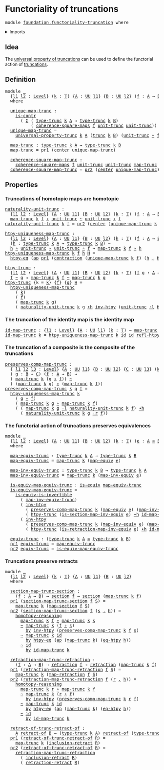 # Functoriality of truncations

<pre class="Agda"><a id="41" class="Keyword">module</a> <a id="48" href="foundation.functoriality-truncation.html" class="Module">foundation.functoriality-truncation</a> <a id="84" class="Keyword">where</a>
</pre>
<details><summary>Imports</summary>

<pre class="Agda"><a id="140" class="Keyword">open</a> <a id="145" class="Keyword">import</a> <a id="152" href="foundation.action-on-identifications-functions.html" class="Module">foundation.action-on-identifications-functions</a>
<a id="199" class="Keyword">open</a> <a id="204" class="Keyword">import</a> <a id="211" href="foundation.dependent-pair-types.html" class="Module">foundation.dependent-pair-types</a>
<a id="243" class="Keyword">open</a> <a id="248" class="Keyword">import</a> <a id="255" href="foundation.function-extensionality.html" class="Module">foundation.function-extensionality</a>
<a id="290" class="Keyword">open</a> <a id="295" class="Keyword">import</a> <a id="302" href="foundation.truncations.html" class="Module">foundation.truncations</a>
<a id="325" class="Keyword">open</a> <a id="330" class="Keyword">import</a> <a id="337" href="foundation.universe-levels.html" class="Module">foundation.universe-levels</a>
<a id="364" class="Keyword">open</a> <a id="369" class="Keyword">import</a> <a id="376" href="foundation.whiskering-homotopies-composition.html" class="Module">foundation.whiskering-homotopies-composition</a>

<a id="422" class="Keyword">open</a> <a id="427" class="Keyword">import</a> <a id="434" href="foundation-core.commuting-squares-of-maps.html" class="Module">foundation-core.commuting-squares-of-maps</a>
<a id="476" class="Keyword">open</a> <a id="481" class="Keyword">import</a> <a id="488" href="foundation-core.contractible-types.html" class="Module">foundation-core.contractible-types</a>
<a id="523" class="Keyword">open</a> <a id="528" class="Keyword">import</a> <a id="535" href="foundation-core.equivalences.html" class="Module">foundation-core.equivalences</a>
<a id="564" class="Keyword">open</a> <a id="569" class="Keyword">import</a> <a id="576" href="foundation-core.function-types.html" class="Module">foundation-core.function-types</a>
<a id="607" class="Keyword">open</a> <a id="612" class="Keyword">import</a> <a id="619" href="foundation-core.homotopies.html" class="Module">foundation-core.homotopies</a>
<a id="646" class="Keyword">open</a> <a id="651" class="Keyword">import</a> <a id="658" href="foundation-core.retractions.html" class="Module">foundation-core.retractions</a>
<a id="686" class="Keyword">open</a> <a id="691" class="Keyword">import</a> <a id="698" href="foundation-core.retracts-of-types.html" class="Module">foundation-core.retracts-of-types</a>
<a id="732" class="Keyword">open</a> <a id="737" class="Keyword">import</a> <a id="744" href="foundation-core.sections.html" class="Module">foundation-core.sections</a>
<a id="769" class="Keyword">open</a> <a id="774" class="Keyword">import</a> <a id="781" href="foundation-core.truncation-levels.html" class="Module">foundation-core.truncation-levels</a>
</pre>
</details>

## Idea

The
[universal property of truncations](foundation.universal-property-truncation.md)
can be used to define the functorial action of
[truncations](foundation.truncations.md).

## Definition

<pre class="Agda"><a id="1039" class="Keyword">module</a> <a id="1046" href="foundation.functoriality-truncation.html#1046" class="Module">_</a>
  <a id="1050" class="Symbol">{</a><a id="1051" href="foundation.functoriality-truncation.html#1051" class="Bound">l1</a> <a id="1054" href="foundation.functoriality-truncation.html#1054" class="Bound">l2</a> <a id="1057" class="Symbol">:</a> <a id="1059" href="Agda.Primitive.html#742" class="Postulate">Level</a><a id="1064" class="Symbol">}</a> <a id="1066" class="Symbol">(</a><a id="1067" href="foundation.functoriality-truncation.html#1067" class="Bound">k</a> <a id="1069" class="Symbol">:</a> <a id="1071" href="foundation-core.truncation-levels.html#521" class="Datatype">𝕋</a><a id="1072" class="Symbol">)</a> <a id="1074" class="Symbol">{</a><a id="1075" href="foundation.functoriality-truncation.html#1075" class="Bound">A</a> <a id="1077" class="Symbol">:</a> <a id="1079" href="Agda.Primitive.html#388" class="Primitive">UU</a> <a id="1082" href="foundation.functoriality-truncation.html#1051" class="Bound">l1</a><a id="1084" class="Symbol">}</a> <a id="1086" class="Symbol">{</a><a id="1087" href="foundation.functoriality-truncation.html#1087" class="Bound">B</a> <a id="1089" class="Symbol">:</a> <a id="1091" href="Agda.Primitive.html#388" class="Primitive">UU</a> <a id="1094" href="foundation.functoriality-truncation.html#1054" class="Bound">l2</a><a id="1096" class="Symbol">}</a> <a id="1098" class="Symbol">(</a><a id="1099" href="foundation.functoriality-truncation.html#1099" class="Bound">f</a> <a id="1101" class="Symbol">:</a> <a id="1103" href="foundation.functoriality-truncation.html#1075" class="Bound">A</a> <a id="1105" class="Symbol">→</a> <a id="1107" href="foundation.functoriality-truncation.html#1087" class="Bound">B</a><a id="1108" class="Symbol">)</a>
  <a id="1112" class="Keyword">where</a>

  <a id="1121" href="foundation.functoriality-truncation.html#1121" class="Function">unique-map-trunc</a> <a id="1138" class="Symbol">:</a>
    <a id="1144" href="foundation-core.contractible-types.html#894" class="Function">is-contr</a>
      <a id="1159" class="Symbol">(</a> <a id="1161" href="foundation.dependent-pair-types.html#583" class="Record">Σ</a> <a id="1163" class="Symbol">(</a> <a id="1165" href="foundation.truncations.html#1297" class="Postulate">type-trunc</a> <a id="1176" href="foundation.functoriality-truncation.html#1067" class="Bound">k</a> <a id="1178" href="foundation.functoriality-truncation.html#1075" class="Bound">A</a> <a id="1180" class="Symbol">→</a> <a id="1182" href="foundation.truncations.html#1297" class="Postulate">type-trunc</a> <a id="1193" href="foundation.functoriality-truncation.html#1067" class="Bound">k</a> <a id="1195" href="foundation.functoriality-truncation.html#1087" class="Bound">B</a><a id="1196" class="Symbol">)</a>
          <a id="1208" class="Symbol">(</a> <a id="1210" href="foundation-core.commuting-squares-of-maps.html#1303" class="Function">coherence-square-maps</a> <a id="1232" href="foundation.functoriality-truncation.html#1099" class="Bound">f</a> <a id="1234" href="foundation.truncations.html#1585" class="Postulate">unit-trunc</a> <a id="1245" href="foundation.truncations.html#1585" class="Postulate">unit-trunc</a><a id="1255" class="Symbol">))</a>
  <a id="1260" href="foundation.functoriality-truncation.html#1121" class="Function">unique-map-trunc</a> <a id="1277" class="Symbol">=</a>
    <a id="1283" href="foundation.truncations.html#2174" class="Function">universal-property-trunc</a> <a id="1308" href="foundation.functoriality-truncation.html#1067" class="Bound">k</a> <a id="1310" href="foundation.functoriality-truncation.html#1075" class="Bound">A</a> <a id="1312" class="Symbol">(</a><a id="1313" href="foundation.truncations.html#1445" class="Function">trunc</a> <a id="1319" href="foundation.functoriality-truncation.html#1067" class="Bound">k</a> <a id="1321" href="foundation.functoriality-truncation.html#1087" class="Bound">B</a><a id="1322" class="Symbol">)</a> <a id="1324" class="Symbol">(</a><a id="1325" href="foundation.truncations.html#1585" class="Postulate">unit-trunc</a> <a id="1336" href="foundation-core.function-types.html#455" class="Function Operator">∘</a> <a id="1338" href="foundation.functoriality-truncation.html#1099" class="Bound">f</a><a id="1339" class="Symbol">)</a>

  <a id="1344" href="foundation.functoriality-truncation.html#1344" class="Function">map-trunc</a> <a id="1354" class="Symbol">:</a> <a id="1356" href="foundation.truncations.html#1297" class="Postulate">type-trunc</a> <a id="1367" href="foundation.functoriality-truncation.html#1067" class="Bound">k</a> <a id="1369" href="foundation.functoriality-truncation.html#1075" class="Bound">A</a> <a id="1371" class="Symbol">→</a> <a id="1373" href="foundation.truncations.html#1297" class="Postulate">type-trunc</a> <a id="1384" href="foundation.functoriality-truncation.html#1067" class="Bound">k</a> <a id="1386" href="foundation.functoriality-truncation.html#1087" class="Bound">B</a>
  <a id="1390" href="foundation.functoriality-truncation.html#1344" class="Function">map-trunc</a> <a id="1400" class="Symbol">=</a> <a id="1402" href="foundation.dependent-pair-types.html#681" class="Field">pr1</a> <a id="1406" class="Symbol">(</a><a id="1407" href="foundation-core.contractible-types.html#986" class="Function">center</a> <a id="1414" href="foundation.functoriality-truncation.html#1121" class="Function">unique-map-trunc</a><a id="1430" class="Symbol">)</a>

  <a id="1435" href="foundation.functoriality-truncation.html#1435" class="Function">coherence-square-map-trunc</a> <a id="1462" class="Symbol">:</a>
    <a id="1468" href="foundation-core.commuting-squares-of-maps.html#1303" class="Function">coherence-square-maps</a> <a id="1490" href="foundation.functoriality-truncation.html#1099" class="Bound">f</a> <a id="1492" href="foundation.truncations.html#1585" class="Postulate">unit-trunc</a> <a id="1503" href="foundation.truncations.html#1585" class="Postulate">unit-trunc</a> <a id="1514" href="foundation.functoriality-truncation.html#1344" class="Function">map-trunc</a>
  <a id="1526" href="foundation.functoriality-truncation.html#1435" class="Function">coherence-square-map-trunc</a> <a id="1553" class="Symbol">=</a> <a id="1555" href="foundation.dependent-pair-types.html#693" class="Field">pr2</a> <a id="1559" class="Symbol">(</a><a id="1560" href="foundation-core.contractible-types.html#986" class="Function">center</a> <a id="1567" href="foundation.functoriality-truncation.html#1121" class="Function">unique-map-trunc</a><a id="1583" class="Symbol">)</a>
</pre>
## Properties

### Truncations of homotopic maps are homotopic

<pre class="Agda"><a id="naturality-unit-trunc"></a><a id="1662" href="foundation.functoriality-truncation.html#1662" class="Function">naturality-unit-trunc</a> <a id="1684" class="Symbol">:</a>
  <a id="1688" class="Symbol">{</a><a id="1689" href="foundation.functoriality-truncation.html#1689" class="Bound">l1</a> <a id="1692" href="foundation.functoriality-truncation.html#1692" class="Bound">l2</a> <a id="1695" class="Symbol">:</a> <a id="1697" href="Agda.Primitive.html#742" class="Postulate">Level</a><a id="1702" class="Symbol">}</a> <a id="1704" class="Symbol">{</a><a id="1705" href="foundation.functoriality-truncation.html#1705" class="Bound">A</a> <a id="1707" class="Symbol">:</a> <a id="1709" href="Agda.Primitive.html#388" class="Primitive">UU</a> <a id="1712" href="foundation.functoriality-truncation.html#1689" class="Bound">l1</a><a id="1714" class="Symbol">}</a> <a id="1716" class="Symbol">{</a><a id="1717" href="foundation.functoriality-truncation.html#1717" class="Bound">B</a> <a id="1719" class="Symbol">:</a> <a id="1721" href="Agda.Primitive.html#388" class="Primitive">UU</a> <a id="1724" href="foundation.functoriality-truncation.html#1692" class="Bound">l2</a><a id="1726" class="Symbol">}</a> <a id="1728" class="Symbol">(</a><a id="1729" href="foundation.functoriality-truncation.html#1729" class="Bound">k</a> <a id="1731" class="Symbol">:</a> <a id="1733" href="foundation-core.truncation-levels.html#521" class="Datatype">𝕋</a><a id="1734" class="Symbol">)</a> <a id="1736" class="Symbol">(</a><a id="1737" href="foundation.functoriality-truncation.html#1737" class="Bound">f</a> <a id="1739" class="Symbol">:</a> <a id="1741" href="foundation.functoriality-truncation.html#1705" class="Bound">A</a> <a id="1743" class="Symbol">→</a> <a id="1745" href="foundation.functoriality-truncation.html#1717" class="Bound">B</a><a id="1746" class="Symbol">)</a> <a id="1748" class="Symbol">→</a>
  <a id="1752" href="foundation.functoriality-truncation.html#1344" class="Function">map-trunc</a> <a id="1762" href="foundation.functoriality-truncation.html#1729" class="Bound">k</a> <a id="1764" href="foundation.functoriality-truncation.html#1737" class="Bound">f</a> <a id="1766" href="foundation-core.function-types.html#455" class="Function Operator">∘</a> <a id="1768" href="foundation.truncations.html#1585" class="Postulate">unit-trunc</a> <a id="1779" href="foundation-core.homotopies.html#2535" class="Function Operator">~</a> <a id="1781" href="foundation.truncations.html#1585" class="Postulate">unit-trunc</a> <a id="1792" href="foundation-core.function-types.html#455" class="Function Operator">∘</a> <a id="1794" href="foundation.functoriality-truncation.html#1737" class="Bound">f</a>
<a id="1796" href="foundation.functoriality-truncation.html#1662" class="Function">naturality-unit-trunc</a> <a id="1818" href="foundation.functoriality-truncation.html#1818" class="Bound">k</a> <a id="1820" href="foundation.functoriality-truncation.html#1820" class="Bound">f</a> <a id="1822" class="Symbol">=</a> <a id="1824" href="foundation.dependent-pair-types.html#693" class="Field">pr2</a> <a id="1828" class="Symbol">(</a><a id="1829" href="foundation-core.contractible-types.html#986" class="Function">center</a> <a id="1836" class="Symbol">(</a><a id="1837" href="foundation.functoriality-truncation.html#1121" class="Function">unique-map-trunc</a> <a id="1854" href="foundation.functoriality-truncation.html#1818" class="Bound">k</a> <a id="1856" href="foundation.functoriality-truncation.html#1820" class="Bound">f</a><a id="1857" class="Symbol">))</a>

<a id="htpy-uniqueness-map-trunc"></a><a id="1861" href="foundation.functoriality-truncation.html#1861" class="Function">htpy-uniqueness-map-trunc</a> <a id="1887" class="Symbol">:</a>
  <a id="1891" class="Symbol">{</a><a id="1892" href="foundation.functoriality-truncation.html#1892" class="Bound">l1</a> <a id="1895" href="foundation.functoriality-truncation.html#1895" class="Bound">l2</a> <a id="1898" class="Symbol">:</a> <a id="1900" href="Agda.Primitive.html#742" class="Postulate">Level</a><a id="1905" class="Symbol">}</a> <a id="1907" class="Symbol">{</a><a id="1908" href="foundation.functoriality-truncation.html#1908" class="Bound">A</a> <a id="1910" class="Symbol">:</a> <a id="1912" href="Agda.Primitive.html#388" class="Primitive">UU</a> <a id="1915" href="foundation.functoriality-truncation.html#1892" class="Bound">l1</a><a id="1917" class="Symbol">}</a> <a id="1919" class="Symbol">{</a><a id="1920" href="foundation.functoriality-truncation.html#1920" class="Bound">B</a> <a id="1922" class="Symbol">:</a> <a id="1924" href="Agda.Primitive.html#388" class="Primitive">UU</a> <a id="1927" href="foundation.functoriality-truncation.html#1895" class="Bound">l2</a><a id="1929" class="Symbol">}</a> <a id="1931" class="Symbol">(</a><a id="1932" href="foundation.functoriality-truncation.html#1932" class="Bound">k</a> <a id="1934" class="Symbol">:</a> <a id="1936" href="foundation-core.truncation-levels.html#521" class="Datatype">𝕋</a><a id="1937" class="Symbol">)</a> <a id="1939" class="Symbol">(</a><a id="1940" href="foundation.functoriality-truncation.html#1940" class="Bound">f</a> <a id="1942" class="Symbol">:</a> <a id="1944" href="foundation.functoriality-truncation.html#1908" class="Bound">A</a> <a id="1946" class="Symbol">→</a> <a id="1948" href="foundation.functoriality-truncation.html#1920" class="Bound">B</a><a id="1949" class="Symbol">)</a> <a id="1951" class="Symbol">→</a>
  <a id="1955" class="Symbol">(</a><a id="1956" href="foundation.functoriality-truncation.html#1956" class="Bound">h</a> <a id="1958" class="Symbol">:</a> <a id="1960" href="foundation.truncations.html#1297" class="Postulate">type-trunc</a> <a id="1971" href="foundation.functoriality-truncation.html#1932" class="Bound">k</a> <a id="1973" href="foundation.functoriality-truncation.html#1908" class="Bound">A</a> <a id="1975" class="Symbol">→</a> <a id="1977" href="foundation.truncations.html#1297" class="Postulate">type-trunc</a> <a id="1988" href="foundation.functoriality-truncation.html#1932" class="Bound">k</a> <a id="1990" href="foundation.functoriality-truncation.html#1920" class="Bound">B</a><a id="1991" class="Symbol">)</a> <a id="1993" class="Symbol">→</a>
  <a id="1997" href="foundation.functoriality-truncation.html#1956" class="Bound">h</a> <a id="1999" href="foundation-core.function-types.html#455" class="Function Operator">∘</a> <a id="2001" href="foundation.truncations.html#1585" class="Postulate">unit-trunc</a> <a id="2012" href="foundation-core.homotopies.html#2535" class="Function Operator">~</a> <a id="2014" href="foundation.truncations.html#1585" class="Postulate">unit-trunc</a> <a id="2025" href="foundation-core.function-types.html#455" class="Function Operator">∘</a> <a id="2027" href="foundation.functoriality-truncation.html#1940" class="Bound">f</a> <a id="2029" class="Symbol">→</a> <a id="2031" href="foundation.functoriality-truncation.html#1344" class="Function">map-trunc</a> <a id="2041" href="foundation.functoriality-truncation.html#1932" class="Bound">k</a> <a id="2043" href="foundation.functoriality-truncation.html#1940" class="Bound">f</a> <a id="2045" href="foundation-core.homotopies.html#2535" class="Function Operator">~</a> <a id="2047" href="foundation.functoriality-truncation.html#1956" class="Bound">h</a>
<a id="2049" href="foundation.functoriality-truncation.html#1861" class="Function">htpy-uniqueness-map-trunc</a> <a id="2075" href="foundation.functoriality-truncation.html#2075" class="Bound">k</a> <a id="2077" href="foundation.functoriality-truncation.html#2077" class="Bound">f</a> <a id="2079" href="foundation.functoriality-truncation.html#2079" class="Bound">h</a> <a id="2081" href="foundation.functoriality-truncation.html#2081" class="Bound">H</a> <a id="2083" class="Symbol">=</a>
  <a id="2087" href="foundation.function-extensionality.html#1896" class="Function">htpy-eq</a> <a id="2095" class="Symbol">(</a><a id="2096" href="foundation.action-on-identifications-functions.html#730" class="Function">ap</a> <a id="2099" href="foundation.dependent-pair-types.html#681" class="Field">pr1</a> <a id="2103" class="Symbol">(</a><a id="2104" href="foundation-core.contractible-types.html#1324" class="Function">contraction</a> <a id="2116" class="Symbol">(</a><a id="2117" href="foundation.functoriality-truncation.html#1121" class="Function">unique-map-trunc</a> <a id="2134" href="foundation.functoriality-truncation.html#2075" class="Bound">k</a> <a id="2136" href="foundation.functoriality-truncation.html#2077" class="Bound">f</a><a id="2137" class="Symbol">)</a> <a id="2139" class="Symbol">(</a><a id="2140" href="foundation.functoriality-truncation.html#2079" class="Bound">h</a> <a id="2142" href="foundation.dependent-pair-types.html#787" class="InductiveConstructor Operator">,</a> <a id="2144" href="foundation.functoriality-truncation.html#2081" class="Bound">H</a><a id="2145" class="Symbol">)))</a>

<a id="htpy-trunc"></a><a id="2150" href="foundation.functoriality-truncation.html#2150" class="Function">htpy-trunc</a> <a id="2161" class="Symbol">:</a>
  <a id="2165" class="Symbol">{</a><a id="2166" href="foundation.functoriality-truncation.html#2166" class="Bound">l1</a> <a id="2169" href="foundation.functoriality-truncation.html#2169" class="Bound">l2</a> <a id="2172" class="Symbol">:</a> <a id="2174" href="Agda.Primitive.html#742" class="Postulate">Level</a><a id="2179" class="Symbol">}</a> <a id="2181" class="Symbol">{</a><a id="2182" href="foundation.functoriality-truncation.html#2182" class="Bound">A</a> <a id="2184" class="Symbol">:</a> <a id="2186" href="Agda.Primitive.html#388" class="Primitive">UU</a> <a id="2189" href="foundation.functoriality-truncation.html#2166" class="Bound">l1</a><a id="2191" class="Symbol">}</a> <a id="2193" class="Symbol">{</a><a id="2194" href="foundation.functoriality-truncation.html#2194" class="Bound">B</a> <a id="2196" class="Symbol">:</a> <a id="2198" href="Agda.Primitive.html#388" class="Primitive">UU</a> <a id="2201" href="foundation.functoriality-truncation.html#2169" class="Bound">l2</a><a id="2203" class="Symbol">}</a> <a id="2205" class="Symbol">{</a><a id="2206" href="foundation.functoriality-truncation.html#2206" class="Bound">k</a> <a id="2208" class="Symbol">:</a> <a id="2210" href="foundation-core.truncation-levels.html#521" class="Datatype">𝕋</a><a id="2211" class="Symbol">}</a> <a id="2213" class="Symbol">{</a><a id="2214" href="foundation.functoriality-truncation.html#2214" class="Bound">f</a> <a id="2216" href="foundation.functoriality-truncation.html#2216" class="Bound">g</a> <a id="2218" class="Symbol">:</a> <a id="2220" href="foundation.functoriality-truncation.html#2182" class="Bound">A</a> <a id="2222" class="Symbol">→</a> <a id="2224" href="foundation.functoriality-truncation.html#2194" class="Bound">B</a><a id="2225" class="Symbol">}</a> <a id="2227" class="Symbol">→</a>
  <a id="2231" href="foundation.functoriality-truncation.html#2214" class="Bound">f</a> <a id="2233" href="foundation-core.homotopies.html#2535" class="Function Operator">~</a> <a id="2235" href="foundation.functoriality-truncation.html#2216" class="Bound">g</a> <a id="2237" class="Symbol">→</a> <a id="2239" href="foundation.functoriality-truncation.html#1344" class="Function">map-trunc</a> <a id="2249" href="foundation.functoriality-truncation.html#2206" class="Bound">k</a> <a id="2251" href="foundation.functoriality-truncation.html#2214" class="Bound">f</a> <a id="2253" href="foundation-core.homotopies.html#2535" class="Function Operator">~</a> <a id="2255" href="foundation.functoriality-truncation.html#1344" class="Function">map-trunc</a> <a id="2265" href="foundation.functoriality-truncation.html#2206" class="Bound">k</a> <a id="2267" href="foundation.functoriality-truncation.html#2216" class="Bound">g</a>
<a id="2269" href="foundation.functoriality-truncation.html#2150" class="Function">htpy-trunc</a> <a id="2280" class="Symbol">{</a><a id="2281" class="Argument">k</a> <a id="2283" class="Symbol">=</a> <a id="2285" href="foundation.functoriality-truncation.html#2285" class="Bound">k</a><a id="2286" class="Symbol">}</a> <a id="2288" class="Symbol">{</a><a id="2289" href="foundation.functoriality-truncation.html#2289" class="Bound">f</a><a id="2290" class="Symbol">}</a> <a id="2292" class="Symbol">{</a><a id="2293" href="foundation.functoriality-truncation.html#2293" class="Bound">g</a><a id="2294" class="Symbol">}</a> <a id="2296" href="foundation.functoriality-truncation.html#2296" class="Bound">H</a> <a id="2298" class="Symbol">=</a>
  <a id="2302" href="foundation.functoriality-truncation.html#1861" class="Function">htpy-uniqueness-map-trunc</a>
    <a id="2332" class="Symbol">(</a> <a id="2334" href="foundation.functoriality-truncation.html#2285" class="Bound">k</a><a id="2335" class="Symbol">)</a>
    <a id="2341" class="Symbol">(</a> <a id="2343" href="foundation.functoriality-truncation.html#2289" class="Bound">f</a><a id="2344" class="Symbol">)</a>
    <a id="2350" class="Symbol">(</a> <a id="2352" href="foundation.functoriality-truncation.html#1344" class="Function">map-trunc</a> <a id="2362" href="foundation.functoriality-truncation.html#2285" class="Bound">k</a> <a id="2364" href="foundation.functoriality-truncation.html#2293" class="Bound">g</a><a id="2365" class="Symbol">)</a>
    <a id="2371" class="Symbol">(</a> <a id="2373" href="foundation.functoriality-truncation.html#1662" class="Function">naturality-unit-trunc</a> <a id="2395" href="foundation.functoriality-truncation.html#2285" class="Bound">k</a> <a id="2397" href="foundation.functoriality-truncation.html#2293" class="Bound">g</a> <a id="2399" href="foundation-core.homotopies.html#3099" class="Function Operator">∙h</a> <a id="2402" href="foundation-core.homotopies.html#2897" class="Function">inv-htpy</a> <a id="2411" class="Symbol">(</a><a id="2412" href="foundation.truncations.html#1585" class="Postulate">unit-trunc</a> <a id="2423" href="foundation.whiskering-homotopies-composition.html#2364" class="Function Operator">·l</a> <a id="2426" href="foundation.functoriality-truncation.html#2296" class="Bound">H</a><a id="2427" class="Symbol">))</a>
</pre>
### The truncation of the identity map is the identity map

<pre class="Agda"><a id="id-map-trunc"></a><a id="2503" href="foundation.functoriality-truncation.html#2503" class="Function">id-map-trunc</a> <a id="2516" class="Symbol">:</a> <a id="2518" class="Symbol">{</a><a id="2519" href="foundation.functoriality-truncation.html#2519" class="Bound">l1</a> <a id="2522" class="Symbol">:</a> <a id="2524" href="Agda.Primitive.html#742" class="Postulate">Level</a><a id="2529" class="Symbol">}</a> <a id="2531" class="Symbol">{</a><a id="2532" href="foundation.functoriality-truncation.html#2532" class="Bound">A</a> <a id="2534" class="Symbol">:</a> <a id="2536" href="Agda.Primitive.html#388" class="Primitive">UU</a> <a id="2539" href="foundation.functoriality-truncation.html#2519" class="Bound">l1</a><a id="2541" class="Symbol">}</a> <a id="2543" class="Symbol">(</a><a id="2544" href="foundation.functoriality-truncation.html#2544" class="Bound">k</a> <a id="2546" class="Symbol">:</a> <a id="2548" href="foundation-core.truncation-levels.html#521" class="Datatype">𝕋</a><a id="2549" class="Symbol">)</a> <a id="2551" class="Symbol">→</a> <a id="2553" href="foundation.functoriality-truncation.html#1344" class="Function">map-trunc</a> <a id="2563" href="foundation.functoriality-truncation.html#2544" class="Bound">k</a> <a id="2565" class="Symbol">(</a><a id="2566" href="foundation-core.function-types.html#307" class="Function">id</a> <a id="2569" class="Symbol">{</a><a id="2570" class="Argument">A</a> <a id="2572" class="Symbol">=</a> <a id="2574" href="foundation.functoriality-truncation.html#2532" class="Bound">A</a><a id="2575" class="Symbol">})</a> <a id="2578" href="foundation-core.homotopies.html#2535" class="Function Operator">~</a> <a id="2580" href="foundation-core.function-types.html#307" class="Function">id</a>
<a id="2583" href="foundation.functoriality-truncation.html#2503" class="Function">id-map-trunc</a> <a id="2596" href="foundation.functoriality-truncation.html#2596" class="Bound">k</a> <a id="2598" class="Symbol">=</a> <a id="2600" href="foundation.functoriality-truncation.html#1861" class="Function">htpy-uniqueness-map-trunc</a> <a id="2626" href="foundation.functoriality-truncation.html#2596" class="Bound">k</a> <a id="2628" href="foundation-core.function-types.html#307" class="Function">id</a> <a id="2631" href="foundation-core.function-types.html#307" class="Function">id</a> <a id="2634" href="foundation-core.homotopies.html#2724" class="Function">refl-htpy</a>
</pre>
### The truncation of a composite is the composite of the truncations

<pre class="Agda"><a id="preserves-comp-map-trunc"></a><a id="2728" href="foundation.functoriality-truncation.html#2728" class="Function">preserves-comp-map-trunc</a> <a id="2753" class="Symbol">:</a>
  <a id="2757" class="Symbol">{</a> <a id="2759" href="foundation.functoriality-truncation.html#2759" class="Bound">l1</a> <a id="2762" href="foundation.functoriality-truncation.html#2762" class="Bound">l2</a> <a id="2765" href="foundation.functoriality-truncation.html#2765" class="Bound">l3</a> <a id="2768" class="Symbol">:</a> <a id="2770" href="Agda.Primitive.html#742" class="Postulate">Level</a><a id="2775" class="Symbol">}</a> <a id="2777" class="Symbol">{</a><a id="2778" href="foundation.functoriality-truncation.html#2778" class="Bound">A</a> <a id="2780" class="Symbol">:</a> <a id="2782" href="Agda.Primitive.html#388" class="Primitive">UU</a> <a id="2785" href="foundation.functoriality-truncation.html#2759" class="Bound">l1</a><a id="2787" class="Symbol">}</a> <a id="2789" class="Symbol">{</a><a id="2790" href="foundation.functoriality-truncation.html#2790" class="Bound">B</a> <a id="2792" class="Symbol">:</a> <a id="2794" href="Agda.Primitive.html#388" class="Primitive">UU</a> <a id="2797" href="foundation.functoriality-truncation.html#2762" class="Bound">l2</a><a id="2799" class="Symbol">}</a> <a id="2801" class="Symbol">{</a><a id="2802" href="foundation.functoriality-truncation.html#2802" class="Bound">C</a> <a id="2804" class="Symbol">:</a> <a id="2806" href="Agda.Primitive.html#388" class="Primitive">UU</a> <a id="2809" href="foundation.functoriality-truncation.html#2765" class="Bound">l3</a><a id="2811" class="Symbol">}</a> <a id="2813" class="Symbol">(</a><a id="2814" href="foundation.functoriality-truncation.html#2814" class="Bound">k</a> <a id="2816" class="Symbol">:</a> <a id="2818" href="foundation-core.truncation-levels.html#521" class="Datatype">𝕋</a><a id="2819" class="Symbol">)</a>
  <a id="2823" class="Symbol">(</a> <a id="2825" href="foundation.functoriality-truncation.html#2825" class="Bound">g</a> <a id="2827" class="Symbol">:</a> <a id="2829" href="foundation.functoriality-truncation.html#2790" class="Bound">B</a> <a id="2831" class="Symbol">→</a> <a id="2833" href="foundation.functoriality-truncation.html#2802" class="Bound">C</a><a id="2834" class="Symbol">)</a> <a id="2836" class="Symbol">(</a><a id="2837" href="foundation.functoriality-truncation.html#2837" class="Bound">f</a> <a id="2839" class="Symbol">:</a> <a id="2841" href="foundation.functoriality-truncation.html#2778" class="Bound">A</a> <a id="2843" class="Symbol">→</a> <a id="2845" href="foundation.functoriality-truncation.html#2790" class="Bound">B</a><a id="2846" class="Symbol">)</a> <a id="2848" class="Symbol">→</a>
  <a id="2852" class="Symbol">(</a> <a id="2854" href="foundation.functoriality-truncation.html#1344" class="Function">map-trunc</a> <a id="2864" href="foundation.functoriality-truncation.html#2814" class="Bound">k</a> <a id="2866" class="Symbol">(</a><a id="2867" href="foundation.functoriality-truncation.html#2825" class="Bound">g</a> <a id="2869" href="foundation-core.function-types.html#455" class="Function Operator">∘</a> <a id="2871" href="foundation.functoriality-truncation.html#2837" class="Bound">f</a><a id="2872" class="Symbol">))</a> <a id="2875" href="foundation-core.homotopies.html#2535" class="Function Operator">~</a>
  <a id="2879" class="Symbol">(</a> <a id="2881" class="Symbol">(</a><a id="2882" href="foundation.functoriality-truncation.html#1344" class="Function">map-trunc</a> <a id="2892" href="foundation.functoriality-truncation.html#2814" class="Bound">k</a> <a id="2894" href="foundation.functoriality-truncation.html#2825" class="Bound">g</a><a id="2895" class="Symbol">)</a> <a id="2897" href="foundation-core.function-types.html#455" class="Function Operator">∘</a> <a id="2899" class="Symbol">(</a><a id="2900" href="foundation.functoriality-truncation.html#1344" class="Function">map-trunc</a> <a id="2910" href="foundation.functoriality-truncation.html#2814" class="Bound">k</a> <a id="2912" href="foundation.functoriality-truncation.html#2837" class="Bound">f</a><a id="2913" class="Symbol">))</a>
<a id="2916" href="foundation.functoriality-truncation.html#2728" class="Function">preserves-comp-map-trunc</a> <a id="2941" href="foundation.functoriality-truncation.html#2941" class="Bound">k</a> <a id="2943" href="foundation.functoriality-truncation.html#2943" class="Bound">g</a> <a id="2945" href="foundation.functoriality-truncation.html#2945" class="Bound">f</a> <a id="2947" class="Symbol">=</a>
  <a id="2951" href="foundation.functoriality-truncation.html#1861" class="Function">htpy-uniqueness-map-trunc</a> <a id="2977" href="foundation.functoriality-truncation.html#2941" class="Bound">k</a>
    <a id="2983" class="Symbol">(</a> <a id="2985" href="foundation.functoriality-truncation.html#2943" class="Bound">g</a> <a id="2987" href="foundation-core.function-types.html#455" class="Function Operator">∘</a> <a id="2989" href="foundation.functoriality-truncation.html#2945" class="Bound">f</a><a id="2990" class="Symbol">)</a>
    <a id="2996" class="Symbol">(</a> <a id="2998" href="foundation.functoriality-truncation.html#1344" class="Function">map-trunc</a> <a id="3008" href="foundation.functoriality-truncation.html#2941" class="Bound">k</a> <a id="3010" href="foundation.functoriality-truncation.html#2943" class="Bound">g</a> <a id="3012" href="foundation-core.function-types.html#455" class="Function Operator">∘</a> <a id="3014" href="foundation.functoriality-truncation.html#1344" class="Function">map-trunc</a> <a id="3024" href="foundation.functoriality-truncation.html#2941" class="Bound">k</a> <a id="3026" href="foundation.functoriality-truncation.html#2945" class="Bound">f</a><a id="3027" class="Symbol">)</a>
    <a id="3033" class="Symbol">(</a> <a id="3035" class="Symbol">(</a> <a id="3037" href="foundation.functoriality-truncation.html#1344" class="Function">map-trunc</a> <a id="3047" href="foundation.functoriality-truncation.html#2941" class="Bound">k</a> <a id="3049" href="foundation.functoriality-truncation.html#2943" class="Bound">g</a> <a id="3051" href="foundation.whiskering-homotopies-composition.html#2364" class="Function Operator">·l</a> <a id="3054" href="foundation.functoriality-truncation.html#1662" class="Function">naturality-unit-trunc</a> <a id="3076" href="foundation.functoriality-truncation.html#2941" class="Bound">k</a> <a id="3078" href="foundation.functoriality-truncation.html#2945" class="Bound">f</a><a id="3079" class="Symbol">)</a> <a id="3081" href="foundation-core.homotopies.html#3099" class="Function Operator">∙h</a>
      <a id="3090" class="Symbol">(</a> <a id="3092" href="foundation.functoriality-truncation.html#1662" class="Function">naturality-unit-trunc</a> <a id="3114" href="foundation.functoriality-truncation.html#2941" class="Bound">k</a> <a id="3116" href="foundation.functoriality-truncation.html#2943" class="Bound">g</a> <a id="3118" href="foundation.whiskering-homotopies-composition.html#2725" class="Function Operator">·r</a> <a id="3121" href="foundation.functoriality-truncation.html#2945" class="Bound">f</a><a id="3122" class="Symbol">))</a>
</pre>
### The functorial action of truncations preserves equivalences

<pre class="Agda"><a id="3203" class="Keyword">module</a> <a id="3210" href="foundation.functoriality-truncation.html#3210" class="Module">_</a>
  <a id="3214" class="Symbol">{</a><a id="3215" href="foundation.functoriality-truncation.html#3215" class="Bound">l1</a> <a id="3218" href="foundation.functoriality-truncation.html#3218" class="Bound">l2</a> <a id="3221" class="Symbol">:</a> <a id="3223" href="Agda.Primitive.html#742" class="Postulate">Level</a><a id="3228" class="Symbol">}</a> <a id="3230" class="Symbol">{</a><a id="3231" href="foundation.functoriality-truncation.html#3231" class="Bound">A</a> <a id="3233" class="Symbol">:</a> <a id="3235" href="Agda.Primitive.html#388" class="Primitive">UU</a> <a id="3238" href="foundation.functoriality-truncation.html#3215" class="Bound">l1</a><a id="3240" class="Symbol">}</a> <a id="3242" class="Symbol">{</a><a id="3243" href="foundation.functoriality-truncation.html#3243" class="Bound">B</a> <a id="3245" class="Symbol">:</a> <a id="3247" href="Agda.Primitive.html#388" class="Primitive">UU</a> <a id="3250" href="foundation.functoriality-truncation.html#3218" class="Bound">l2</a><a id="3252" class="Symbol">}</a> <a id="3254" class="Symbol">(</a><a id="3255" href="foundation.functoriality-truncation.html#3255" class="Bound">k</a> <a id="3257" class="Symbol">:</a> <a id="3259" href="foundation-core.truncation-levels.html#521" class="Datatype">𝕋</a><a id="3260" class="Symbol">)</a> <a id="3262" class="Symbol">(</a><a id="3263" href="foundation.functoriality-truncation.html#3263" class="Bound">e</a> <a id="3265" class="Symbol">:</a> <a id="3267" href="foundation.functoriality-truncation.html#3231" class="Bound">A</a> <a id="3269" href="foundation-core.equivalences.html#2554" class="Function Operator">≃</a> <a id="3271" href="foundation.functoriality-truncation.html#3243" class="Bound">B</a><a id="3272" class="Symbol">)</a>
  <a id="3276" class="Keyword">where</a>

  <a id="3285" href="foundation.functoriality-truncation.html#3285" class="Function">map-equiv-trunc</a> <a id="3301" class="Symbol">:</a> <a id="3303" href="foundation.truncations.html#1297" class="Postulate">type-trunc</a> <a id="3314" href="foundation.functoriality-truncation.html#3255" class="Bound">k</a> <a id="3316" href="foundation.functoriality-truncation.html#3231" class="Bound">A</a> <a id="3318" class="Symbol">→</a> <a id="3320" href="foundation.truncations.html#1297" class="Postulate">type-trunc</a> <a id="3331" href="foundation.functoriality-truncation.html#3255" class="Bound">k</a> <a id="3333" href="foundation.functoriality-truncation.html#3243" class="Bound">B</a>
  <a id="3337" href="foundation.functoriality-truncation.html#3285" class="Function">map-equiv-trunc</a> <a id="3353" class="Symbol">=</a> <a id="3355" href="foundation.functoriality-truncation.html#1344" class="Function">map-trunc</a> <a id="3365" href="foundation.functoriality-truncation.html#3255" class="Bound">k</a> <a id="3367" class="Symbol">(</a><a id="3368" href="foundation-core.equivalences.html#2754" class="Function">map-equiv</a> <a id="3378" href="foundation.functoriality-truncation.html#3263" class="Bound">e</a><a id="3379" class="Symbol">)</a>

  <a id="3384" href="foundation.functoriality-truncation.html#3384" class="Function">map-inv-equiv-trunc</a> <a id="3404" class="Symbol">:</a> <a id="3406" href="foundation.truncations.html#1297" class="Postulate">type-trunc</a> <a id="3417" href="foundation.functoriality-truncation.html#3255" class="Bound">k</a> <a id="3419" href="foundation.functoriality-truncation.html#3243" class="Bound">B</a> <a id="3421" class="Symbol">→</a> <a id="3423" href="foundation.truncations.html#1297" class="Postulate">type-trunc</a> <a id="3434" href="foundation.functoriality-truncation.html#3255" class="Bound">k</a> <a id="3436" href="foundation.functoriality-truncation.html#3231" class="Bound">A</a>
  <a id="3440" href="foundation.functoriality-truncation.html#3384" class="Function">map-inv-equiv-trunc</a> <a id="3460" class="Symbol">=</a> <a id="3462" href="foundation.functoriality-truncation.html#1344" class="Function">map-trunc</a> <a id="3472" href="foundation.functoriality-truncation.html#3255" class="Bound">k</a> <a id="3474" class="Symbol">(</a><a id="3475" href="foundation-core.equivalences.html#8070" class="Function">map-inv-equiv</a> <a id="3489" href="foundation.functoriality-truncation.html#3263" class="Bound">e</a><a id="3490" class="Symbol">)</a>

  <a id="3495" href="foundation.functoriality-truncation.html#3495" class="Function">is-equiv-map-equiv-trunc</a> <a id="3520" class="Symbol">:</a> <a id="3522" href="foundation-core.equivalences.html#1532" class="Function">is-equiv</a> <a id="3531" href="foundation.functoriality-truncation.html#3285" class="Function">map-equiv-trunc</a>
  <a id="3549" href="foundation.functoriality-truncation.html#3495" class="Function">is-equiv-map-equiv-trunc</a> <a id="3574" class="Symbol">=</a>
    <a id="3580" href="foundation-core.equivalences.html#4851" class="Function">is-equiv-is-invertible</a>
      <a id="3609" class="Symbol">(</a> <a id="3611" href="foundation.functoriality-truncation.html#3384" class="Function">map-inv-equiv-trunc</a><a id="3630" class="Symbol">)</a>
      <a id="3638" class="Symbol">(</a> <a id="3640" href="foundation-core.homotopies.html#2897" class="Function">inv-htpy</a>
        <a id="3657" class="Symbol">(</a> <a id="3659" href="foundation.functoriality-truncation.html#2728" class="Function">preserves-comp-map-trunc</a> <a id="3684" href="foundation.functoriality-truncation.html#3255" class="Bound">k</a> <a id="3686" class="Symbol">(</a><a id="3687" href="foundation-core.equivalences.html#2754" class="Function">map-equiv</a> <a id="3697" href="foundation.functoriality-truncation.html#3263" class="Bound">e</a><a id="3698" class="Symbol">)</a> <a id="3700" class="Symbol">(</a><a id="3701" href="foundation-core.equivalences.html#8070" class="Function">map-inv-equiv</a> <a id="3715" href="foundation.functoriality-truncation.html#3263" class="Bound">e</a><a id="3716" class="Symbol">))</a> <a id="3719" href="foundation-core.homotopies.html#3099" class="Function Operator">∙h</a>
        <a id="3730" class="Symbol">(</a> <a id="3732" href="foundation.functoriality-truncation.html#2150" class="Function">htpy-trunc</a> <a id="3743" class="Symbol">(</a><a id="3744" href="foundation-core.equivalences.html#8153" class="Function">is-section-map-inv-equiv</a> <a id="3769" href="foundation.functoriality-truncation.html#3263" class="Bound">e</a><a id="3770" class="Symbol">)</a> <a id="3772" href="foundation-core.homotopies.html#3099" class="Function Operator">∙h</a> <a id="3775" href="foundation.functoriality-truncation.html#2503" class="Function">id-map-trunc</a> <a id="3788" href="foundation.functoriality-truncation.html#3255" class="Bound">k</a><a id="3789" class="Symbol">))</a>
      <a id="3798" class="Symbol">(</a> <a id="3800" href="foundation-core.homotopies.html#2897" class="Function">inv-htpy</a>
        <a id="3817" class="Symbol">(</a> <a id="3819" href="foundation.functoriality-truncation.html#2728" class="Function">preserves-comp-map-trunc</a> <a id="3844" href="foundation.functoriality-truncation.html#3255" class="Bound">k</a> <a id="3846" class="Symbol">(</a><a id="3847" href="foundation-core.equivalences.html#8070" class="Function">map-inv-equiv</a> <a id="3861" href="foundation.functoriality-truncation.html#3263" class="Bound">e</a><a id="3862" class="Symbol">)</a> <a id="3864" class="Symbol">(</a><a id="3865" href="foundation-core.equivalences.html#2754" class="Function">map-equiv</a> <a id="3875" href="foundation.functoriality-truncation.html#3263" class="Bound">e</a><a id="3876" class="Symbol">))</a> <a id="3879" href="foundation-core.homotopies.html#3099" class="Function Operator">∙h</a>
        <a id="3890" class="Symbol">(</a> <a id="3892" href="foundation.functoriality-truncation.html#2150" class="Function">htpy-trunc</a> <a id="3903" class="Symbol">(</a><a id="3904" href="foundation-core.equivalences.html#8302" class="Function">is-retraction-map-inv-equiv</a> <a id="3932" href="foundation.functoriality-truncation.html#3263" class="Bound">e</a><a id="3933" class="Symbol">)</a> <a id="3935" href="foundation-core.homotopies.html#3099" class="Function Operator">∙h</a> <a id="3938" href="foundation.functoriality-truncation.html#2503" class="Function">id-map-trunc</a> <a id="3951" href="foundation.functoriality-truncation.html#3255" class="Bound">k</a><a id="3952" class="Symbol">))</a>

  <a id="3958" href="foundation.functoriality-truncation.html#3958" class="Function">equiv-trunc</a> <a id="3970" class="Symbol">:</a> <a id="3972" class="Symbol">(</a><a id="3973" href="foundation.truncations.html#1297" class="Postulate">type-trunc</a> <a id="3984" href="foundation.functoriality-truncation.html#3255" class="Bound">k</a> <a id="3986" href="foundation.functoriality-truncation.html#3231" class="Bound">A</a> <a id="3988" href="foundation-core.equivalences.html#2554" class="Function Operator">≃</a> <a id="3990" href="foundation.truncations.html#1297" class="Postulate">type-trunc</a> <a id="4001" href="foundation.functoriality-truncation.html#3255" class="Bound">k</a> <a id="4003" href="foundation.functoriality-truncation.html#3243" class="Bound">B</a><a id="4004" class="Symbol">)</a>
  <a id="4008" href="foundation.dependent-pair-types.html#681" class="Field">pr1</a> <a id="4012" href="foundation.functoriality-truncation.html#3958" class="Function">equiv-trunc</a> <a id="4024" class="Symbol">=</a> <a id="4026" href="foundation.functoriality-truncation.html#3285" class="Function">map-equiv-trunc</a>
  <a id="4044" href="foundation.dependent-pair-types.html#693" class="Field">pr2</a> <a id="4048" href="foundation.functoriality-truncation.html#3958" class="Function">equiv-trunc</a> <a id="4060" class="Symbol">=</a> <a id="4062" href="foundation.functoriality-truncation.html#3495" class="Function">is-equiv-map-equiv-trunc</a>
</pre>
### Truncations preserve retracts

<pre class="Agda"><a id="4135" class="Keyword">module</a> <a id="4142" href="foundation.functoriality-truncation.html#4142" class="Module">_</a>
  <a id="4146" class="Symbol">{</a><a id="4147" href="foundation.functoriality-truncation.html#4147" class="Bound">l1</a> <a id="4150" href="foundation.functoriality-truncation.html#4150" class="Bound">l2</a> <a id="4153" class="Symbol">:</a> <a id="4155" href="Agda.Primitive.html#742" class="Postulate">Level</a><a id="4160" class="Symbol">}</a> <a id="4162" class="Symbol">{</a><a id="4163" href="foundation.functoriality-truncation.html#4163" class="Bound">k</a> <a id="4165" class="Symbol">:</a> <a id="4167" href="foundation-core.truncation-levels.html#521" class="Datatype">𝕋</a><a id="4168" class="Symbol">}</a> <a id="4170" class="Symbol">{</a><a id="4171" href="foundation.functoriality-truncation.html#4171" class="Bound">A</a> <a id="4173" class="Symbol">:</a> <a id="4175" href="Agda.Primitive.html#388" class="Primitive">UU</a> <a id="4178" href="foundation.functoriality-truncation.html#4147" class="Bound">l1</a><a id="4180" class="Symbol">}</a> <a id="4182" class="Symbol">{</a><a id="4183" href="foundation.functoriality-truncation.html#4183" class="Bound">B</a> <a id="4185" class="Symbol">:</a> <a id="4187" href="Agda.Primitive.html#388" class="Primitive">UU</a> <a id="4190" href="foundation.functoriality-truncation.html#4150" class="Bound">l2</a><a id="4192" class="Symbol">}</a>
  <a id="4196" class="Keyword">where</a>

  <a id="4205" href="foundation.functoriality-truncation.html#4205" class="Function">section-map-trunc-section</a> <a id="4231" class="Symbol">:</a>
    <a id="4237" class="Symbol">(</a><a id="4238" href="foundation.functoriality-truncation.html#4238" class="Bound">f</a> <a id="4240" class="Symbol">:</a> <a id="4242" href="foundation.functoriality-truncation.html#4171" class="Bound">A</a> <a id="4244" class="Symbol">→</a> <a id="4246" href="foundation.functoriality-truncation.html#4183" class="Bound">B</a><a id="4247" class="Symbol">)</a> <a id="4249" class="Symbol">→</a> <a id="4251" href="foundation-core.sections.html#1373" class="Function">section</a> <a id="4259" href="foundation.functoriality-truncation.html#4238" class="Bound">f</a> <a id="4261" class="Symbol">→</a> <a id="4263" href="foundation-core.sections.html#1373" class="Function">section</a> <a id="4271" class="Symbol">(</a><a id="4272" href="foundation.functoriality-truncation.html#1344" class="Function">map-trunc</a> <a id="4282" href="foundation.functoriality-truncation.html#4163" class="Bound">k</a> <a id="4284" href="foundation.functoriality-truncation.html#4238" class="Bound">f</a><a id="4285" class="Symbol">)</a>
  <a id="4289" href="foundation.dependent-pair-types.html#681" class="Field">pr1</a> <a id="4293" class="Symbol">(</a><a id="4294" href="foundation.functoriality-truncation.html#4205" class="Function">section-map-trunc-section</a> <a id="4320" href="foundation.functoriality-truncation.html#4320" class="Bound">f</a> <a id="4322" href="foundation.functoriality-truncation.html#4322" class="Bound">S</a><a id="4323" class="Symbol">)</a> <a id="4325" class="Symbol">=</a>
    <a id="4331" href="foundation.functoriality-truncation.html#1344" class="Function">map-trunc</a> <a id="4341" href="foundation.functoriality-truncation.html#4163" class="Bound">k</a> <a id="4343" class="Symbol">(</a><a id="4344" href="foundation-core.sections.html#1436" class="Function">map-section</a> <a id="4356" href="foundation.functoriality-truncation.html#4320" class="Bound">f</a> <a id="4358" href="foundation.functoriality-truncation.html#4322" class="Bound">S</a><a id="4359" class="Symbol">)</a>
  <a id="4363" href="foundation.dependent-pair-types.html#693" class="Field">pr2</a> <a id="4367" class="Symbol">(</a><a id="4368" href="foundation.functoriality-truncation.html#4205" class="Function">section-map-trunc-section</a> <a id="4394" href="foundation.functoriality-truncation.html#4394" class="Bound">f</a> <a id="4396" class="Symbol">(</a><a id="4397" href="foundation.functoriality-truncation.html#4397" class="Bound">s</a> <a id="4399" href="foundation.dependent-pair-types.html#787" class="InductiveConstructor Operator">,</a> <a id="4401" href="foundation.functoriality-truncation.html#4401" class="Bound">h</a><a id="4402" class="Symbol">))</a> <a id="4405" class="Symbol">=</a>
    <a id="4411" href="foundation-core.homotopies.html#10484" class="Function Operator">homotopy-reasoning</a>
      <a id="4436" href="foundation.functoriality-truncation.html#1344" class="Function">map-trunc</a> <a id="4446" href="foundation.functoriality-truncation.html#4163" class="Bound">k</a> <a id="4448" href="foundation.functoriality-truncation.html#4394" class="Bound">f</a> <a id="4450" href="foundation-core.function-types.html#455" class="Function Operator">∘</a> <a id="4452" href="foundation.functoriality-truncation.html#1344" class="Function">map-trunc</a> <a id="4462" href="foundation.functoriality-truncation.html#4163" class="Bound">k</a> <a id="4464" href="foundation.functoriality-truncation.html#4397" class="Bound">s</a>
      <a id="4472" href="foundation-core.homotopies.html#10616" class="Function">~</a> <a id="4474" href="foundation.functoriality-truncation.html#1344" class="Function">map-trunc</a> <a id="4484" href="foundation.functoriality-truncation.html#4163" class="Bound">k</a> <a id="4486" class="Symbol">(</a><a id="4487" href="foundation.functoriality-truncation.html#4394" class="Bound">f</a> <a id="4489" href="foundation-core.function-types.html#455" class="Function Operator">∘</a> <a id="4491" href="foundation.functoriality-truncation.html#4397" class="Bound">s</a><a id="4492" class="Symbol">)</a>
        <a id="4502" href="foundation-core.homotopies.html#10616" class="Function">by</a> <a id="4505" href="foundation-core.homotopies.html#2897" class="Function">inv-htpy</a> <a id="4514" class="Symbol">(</a><a id="4515" href="foundation.functoriality-truncation.html#2728" class="Function">preserves-comp-map-trunc</a> <a id="4540" href="foundation.functoriality-truncation.html#4163" class="Bound">k</a> <a id="4542" href="foundation.functoriality-truncation.html#4394" class="Bound">f</a> <a id="4544" href="foundation.functoriality-truncation.html#4397" class="Bound">s</a><a id="4545" class="Symbol">)</a>
      <a id="4553" href="foundation-core.homotopies.html#10616" class="Function">~</a> <a id="4555" href="foundation.functoriality-truncation.html#1344" class="Function">map-trunc</a> <a id="4565" href="foundation.functoriality-truncation.html#4163" class="Bound">k</a> <a id="4567" href="foundation-core.function-types.html#307" class="Function">id</a>
        <a id="4578" href="foundation-core.homotopies.html#10616" class="Function">by</a> <a id="4581" href="foundation.function-extensionality.html#1896" class="Function">htpy-eq</a> <a id="4589" class="Symbol">(</a><a id="4590" href="foundation.action-on-identifications-functions.html#730" class="Function">ap</a> <a id="4593" class="Symbol">(</a><a id="4594" href="foundation.functoriality-truncation.html#1344" class="Function">map-trunc</a> <a id="4604" href="foundation.functoriality-truncation.html#4163" class="Bound">k</a><a id="4605" class="Symbol">)</a> <a id="4607" class="Symbol">(</a><a id="4608" href="foundation.function-extensionality.html#3905" class="Postulate">eq-htpy</a> <a id="4616" href="foundation.functoriality-truncation.html#4401" class="Bound">h</a><a id="4617" class="Symbol">))</a>
      <a id="4626" href="foundation-core.homotopies.html#10616" class="Function">~</a> <a id="4628" href="foundation-core.function-types.html#307" class="Function">id</a>
        <a id="4639" href="foundation-core.homotopies.html#10616" class="Function">by</a> <a id="4642" href="foundation.functoriality-truncation.html#2503" class="Function">id-map-trunc</a> <a id="4655" href="foundation.functoriality-truncation.html#4163" class="Bound">k</a>

  <a id="4660" href="foundation.functoriality-truncation.html#4660" class="Function">retraction-map-trunc-retraction</a> <a id="4692" class="Symbol">:</a>
    <a id="4698" class="Symbol">(</a><a id="4699" href="foundation.functoriality-truncation.html#4699" class="Bound">f</a> <a id="4701" class="Symbol">:</a> <a id="4703" href="foundation.functoriality-truncation.html#4171" class="Bound">A</a> <a id="4705" class="Symbol">→</a> <a id="4707" href="foundation.functoriality-truncation.html#4183" class="Bound">B</a><a id="4708" class="Symbol">)</a> <a id="4710" class="Symbol">→</a> <a id="4712" href="foundation-core.retractions.html#874" class="Function">retraction</a> <a id="4723" href="foundation.functoriality-truncation.html#4699" class="Bound">f</a> <a id="4725" class="Symbol">→</a> <a id="4727" href="foundation-core.retractions.html#874" class="Function">retraction</a> <a id="4738" class="Symbol">(</a><a id="4739" href="foundation.functoriality-truncation.html#1344" class="Function">map-trunc</a> <a id="4749" href="foundation.functoriality-truncation.html#4163" class="Bound">k</a> <a id="4751" href="foundation.functoriality-truncation.html#4699" class="Bound">f</a><a id="4752" class="Symbol">)</a>
  <a id="4756" href="foundation.dependent-pair-types.html#681" class="Field">pr1</a> <a id="4760" class="Symbol">(</a><a id="4761" href="foundation.functoriality-truncation.html#4660" class="Function">retraction-map-trunc-retraction</a> <a id="4793" href="foundation.functoriality-truncation.html#4793" class="Bound">f</a> <a id="4795" href="foundation.functoriality-truncation.html#4795" class="Bound">S</a><a id="4796" class="Symbol">)</a> <a id="4798" class="Symbol">=</a>
    <a id="4804" href="foundation.functoriality-truncation.html#1344" class="Function">map-trunc</a> <a id="4814" href="foundation.functoriality-truncation.html#4163" class="Bound">k</a> <a id="4816" class="Symbol">(</a><a id="4817" href="foundation-core.retractions.html#962" class="Function">map-retraction</a> <a id="4832" href="foundation.functoriality-truncation.html#4793" class="Bound">f</a> <a id="4834" href="foundation.functoriality-truncation.html#4795" class="Bound">S</a><a id="4835" class="Symbol">)</a>
  <a id="4839" href="foundation.dependent-pair-types.html#693" class="Field">pr2</a> <a id="4843" class="Symbol">(</a><a id="4844" href="foundation.functoriality-truncation.html#4660" class="Function">retraction-map-trunc-retraction</a> <a id="4876" href="foundation.functoriality-truncation.html#4876" class="Bound">f</a> <a id="4878" class="Symbol">(</a><a id="4879" href="foundation.functoriality-truncation.html#4879" class="Bound">r</a> <a id="4881" href="foundation.dependent-pair-types.html#787" class="InductiveConstructor Operator">,</a> <a id="4883" href="foundation.functoriality-truncation.html#4883" class="Bound">h</a><a id="4884" class="Symbol">))</a> <a id="4887" class="Symbol">=</a>
    <a id="4893" href="foundation-core.homotopies.html#10484" class="Function Operator">homotopy-reasoning</a>
      <a id="4918" href="foundation.functoriality-truncation.html#1344" class="Function">map-trunc</a> <a id="4928" href="foundation.functoriality-truncation.html#4163" class="Bound">k</a> <a id="4930" href="foundation.functoriality-truncation.html#4879" class="Bound">r</a> <a id="4932" href="foundation-core.function-types.html#455" class="Function Operator">∘</a> <a id="4934" href="foundation.functoriality-truncation.html#1344" class="Function">map-trunc</a> <a id="4944" href="foundation.functoriality-truncation.html#4163" class="Bound">k</a> <a id="4946" href="foundation.functoriality-truncation.html#4876" class="Bound">f</a>
      <a id="4954" href="foundation-core.homotopies.html#10616" class="Function">~</a> <a id="4956" href="foundation.functoriality-truncation.html#1344" class="Function">map-trunc</a> <a id="4966" href="foundation.functoriality-truncation.html#4163" class="Bound">k</a> <a id="4968" class="Symbol">(</a><a id="4969" href="foundation.functoriality-truncation.html#4879" class="Bound">r</a> <a id="4971" href="foundation-core.function-types.html#455" class="Function Operator">∘</a> <a id="4973" href="foundation.functoriality-truncation.html#4876" class="Bound">f</a><a id="4974" class="Symbol">)</a>
        <a id="4984" href="foundation-core.homotopies.html#10616" class="Function">by</a> <a id="4987" href="foundation-core.homotopies.html#2897" class="Function">inv-htpy</a> <a id="4996" class="Symbol">(</a><a id="4997" href="foundation.functoriality-truncation.html#2728" class="Function">preserves-comp-map-trunc</a> <a id="5022" href="foundation.functoriality-truncation.html#4163" class="Bound">k</a> <a id="5024" href="foundation.functoriality-truncation.html#4879" class="Bound">r</a> <a id="5026" href="foundation.functoriality-truncation.html#4876" class="Bound">f</a><a id="5027" class="Symbol">)</a>
      <a id="5035" href="foundation-core.homotopies.html#10616" class="Function">~</a> <a id="5037" href="foundation.functoriality-truncation.html#1344" class="Function">map-trunc</a> <a id="5047" href="foundation.functoriality-truncation.html#4163" class="Bound">k</a> <a id="5049" href="foundation-core.function-types.html#307" class="Function">id</a>
        <a id="5060" href="foundation-core.homotopies.html#10616" class="Function">by</a> <a id="5063" href="foundation.function-extensionality.html#1896" class="Function">htpy-eq</a> <a id="5071" class="Symbol">(</a><a id="5072" href="foundation.action-on-identifications-functions.html#730" class="Function">ap</a> <a id="5075" class="Symbol">(</a><a id="5076" href="foundation.functoriality-truncation.html#1344" class="Function">map-trunc</a> <a id="5086" href="foundation.functoriality-truncation.html#4163" class="Bound">k</a><a id="5087" class="Symbol">)</a> <a id="5089" class="Symbol">(</a><a id="5090" href="foundation.function-extensionality.html#3905" class="Postulate">eq-htpy</a> <a id="5098" href="foundation.functoriality-truncation.html#4883" class="Bound">h</a><a id="5099" class="Symbol">))</a>
      <a id="5108" href="foundation-core.homotopies.html#10616" class="Function">~</a> <a id="5110" href="foundation-core.function-types.html#307" class="Function">id</a>
        <a id="5121" href="foundation-core.homotopies.html#10616" class="Function">by</a> <a id="5124" href="foundation.functoriality-truncation.html#2503" class="Function">id-map-trunc</a> <a id="5137" href="foundation.functoriality-truncation.html#4163" class="Bound">k</a>

  <a id="5142" href="foundation.functoriality-truncation.html#5142" class="Function">retract-of-trunc-retract-of</a> <a id="5170" class="Symbol">:</a>
    <a id="5176" href="foundation.functoriality-truncation.html#4171" class="Bound">A</a> <a id="5178" href="foundation-core.retracts-of-types.html#1754" class="Function Operator">retract-of</a> <a id="5189" href="foundation.functoriality-truncation.html#4183" class="Bound">B</a> <a id="5191" class="Symbol">→</a> <a id="5193" class="Symbol">(</a><a id="5194" href="foundation.truncations.html#1297" class="Postulate">type-trunc</a> <a id="5205" href="foundation.functoriality-truncation.html#4163" class="Bound">k</a> <a id="5207" href="foundation.functoriality-truncation.html#4171" class="Bound">A</a><a id="5208" class="Symbol">)</a> <a id="5210" href="foundation-core.retracts-of-types.html#1754" class="Function Operator">retract-of</a> <a id="5221" class="Symbol">(</a><a id="5222" href="foundation.truncations.html#1297" class="Postulate">type-trunc</a> <a id="5233" href="foundation.functoriality-truncation.html#4163" class="Bound">k</a> <a id="5235" href="foundation.functoriality-truncation.html#4183" class="Bound">B</a><a id="5236" class="Symbol">)</a>
  <a id="5240" href="foundation.dependent-pair-types.html#681" class="Field">pr1</a> <a id="5244" class="Symbol">(</a><a id="5245" href="foundation.functoriality-truncation.html#5142" class="Function">retract-of-trunc-retract-of</a> <a id="5273" href="foundation.functoriality-truncation.html#5273" class="Bound">R</a><a id="5274" class="Symbol">)</a> <a id="5276" class="Symbol">=</a>
    <a id="5282" href="foundation.functoriality-truncation.html#1344" class="Function">map-trunc</a> <a id="5292" href="foundation.functoriality-truncation.html#4163" class="Bound">k</a> <a id="5294" class="Symbol">(</a><a id="5295" href="foundation-core.retracts-of-types.html#1928" class="Function">inclusion-retract</a> <a id="5313" href="foundation.functoriality-truncation.html#5273" class="Bound">R</a><a id="5314" class="Symbol">)</a>
  <a id="5318" href="foundation.dependent-pair-types.html#693" class="Field">pr2</a> <a id="5322" class="Symbol">(</a><a id="5323" href="foundation.functoriality-truncation.html#5142" class="Function">retract-of-trunc-retract-of</a> <a id="5351" href="foundation.functoriality-truncation.html#5351" class="Bound">R</a><a id="5352" class="Symbol">)</a> <a id="5354" class="Symbol">=</a>
    <a id="5360" href="foundation.functoriality-truncation.html#4660" class="Function">retraction-map-trunc-retraction</a>
      <a id="5398" class="Symbol">(</a> <a id="5400" href="foundation-core.retracts-of-types.html#1928" class="Function">inclusion-retract</a> <a id="5418" href="foundation.functoriality-truncation.html#5351" class="Bound">R</a><a id="5419" class="Symbol">)</a>
      <a id="5427" class="Symbol">(</a> <a id="5429" href="foundation-core.retracts-of-types.html#1985" class="Function">retraction-retract</a> <a id="5448" href="foundation.functoriality-truncation.html#5351" class="Bound">R</a><a id="5449" class="Symbol">)</a>
</pre>
